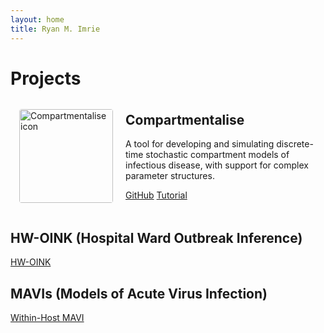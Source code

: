 ```yaml
---
layout: home
title: Ryan M. Imrie
---
```


# Projects
<div class="project-card" style="display: flex; align-items: center; margin-bottom: 2em; padding: 1em;">
  
  <img src="{{ site.baseurl }}/assets/images/Icon_compartmentalise.jpg" alt="Compartmentalise icon" style="width: 150px; height: auto; border-radius: 4px; margin-right: 20px;">

  <div>
    <h2 style="margin-top: 0;">Compartmentalise</h2>
    <p>A tool for developing and simulating discrete-time stochastic compartment models of infectious disease, with support for complex parameter structures.</p>
    <a href="/compartmentalise" class="project-button">GitHub</a>
    <a href="/tutorials/compartmentalise" class="project-button">Tutorial</a>
  </div>

</div>


## HW-OINK (Hospital Ward Outbreak Inference)

<a href="/oink/hw" class="project-button">HW-OINK</a>

## MAVIs (Models of Acute Virus Infection)

<a href="/whmavi/" class="project-button">Within-Host MAVI</a>

